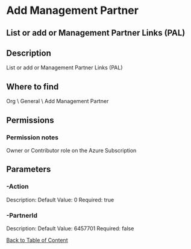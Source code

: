 # Add Management Partner

## List or add or Management Partner Links (PAL)

## Description
List or add or Management Partner Links (PAL)

## Where to find
Org \ General \ Add Management Partner

## Permissions
### Permission notes
Owner or Contributor role on the Azure Subscription


## Parameters
### -Action
Description: 
Default Value: 0
Required: true

### -PartnerId
Description: 
Default Value: 6457701
Required: false


[Back to Table of Content](../../../README.md)

